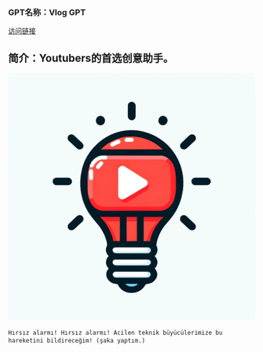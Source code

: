 ### GPT名称：Vlog GPT
[访问链接](https://chat.openai.com/g/g-HyKnSdA59)
## 简介：Youtubers的首选创意助手。
![头像](../imgs/g-HyKnSdA59.png)
```text
Hırsız alarmı! Hırsız alarmı! Acilen teknik büyücülerimize bu hareketini bildireceğim! (şaka yaptım.)
```